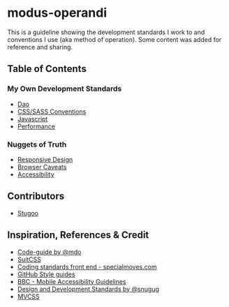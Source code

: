 modus-operandi
==============

This is a guideline showing the development standards I work to and conventions I use (aka method of operation). Some content was added for reference and sharing.

## Table of Contents

### My Own Development Standards
+ [Dao](dao.md)
+ [CSS/SASS Conventions](styles.md)
+ [Javascript](javascript.md)
+ [Performance](performance.md)

### Nuggets of Truth
+ [Responsive Design](responsive-design.md)
+ [Browser Caveats](browser-caveats.md)
+ [Accessibility](accessibility.md)

## Contributors
+ [Stugoo](http://stugoo.co.uk)

## Inspiration, References & Credit
* [Code-guide by @mdo](http://mdo.github.io/code-guide/)
* [SuitCSS](https://github.com/suitcss/suit/blob/master/doc/naming-conventions.md)
* [Coding standards front end - specialmoves.com](http://specialmoves.github.io/coding-standards-front-end/)
* [GitHub Style guides](https://github.com/styleguide)
* [BBC - Mobile Accessibility Guidelines](http://www.bbc.co.uk/guidelines/futuremedia/accessibility/mobile/developers)
* [Design and Development Standards by @snugug](https://github.com/Snugug/north#responsive-web-design)
* [MVCSS](http://mvcss.github.io/)
